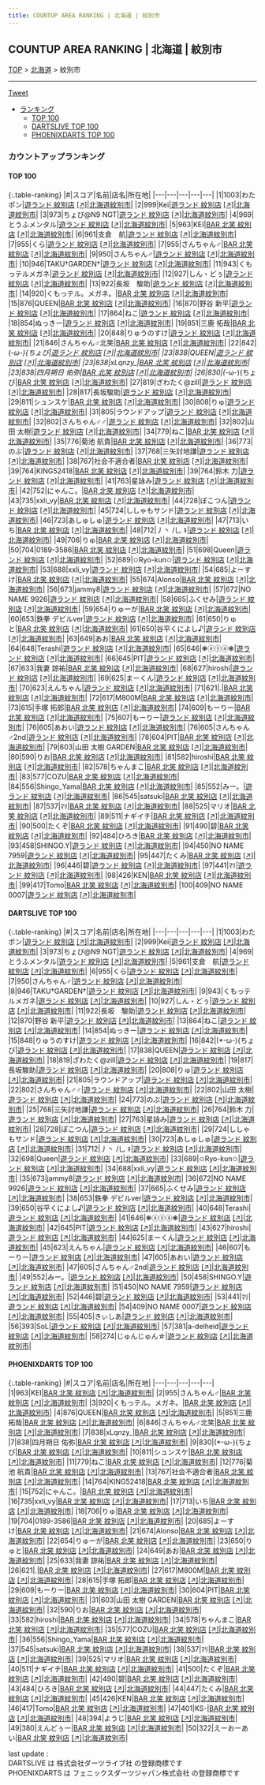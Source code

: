 ```yaml
---
title: COUNTUP AREA RANKING | 北海道 | 紋別市
---
```

## COUNTUP AREA RANKING | 北海道 | 紋別市

[TOP](/darts/rank/) > [北海道](/darts/rank/北海道/) > 紋別市

___

<a href="https://twitter.com/share?ref_src=twsrc%5Etfw" data-text="COUNTUP AREA RANKING | 北海道紋別市" class="twitter-share-button" data-hashtags="DARTSLIVE,PHOENIXDARTS,darts,ダーツ" data-show-count="false">Tweet</a>

* [ランキング](#カウントアップランキング)
    * [TOP 100](#top-100)
    * [DARTSLIVE TOP 100](#dartslive-top-100)
    * [PHOENIXDARTS TOP 100](#phoenixdarts-top-100)

### カウントアップランキング

#### TOP 100



{:.table-ranking}
|#|スコア|名前|店名|所在地|
|---|---|---|---|---|
|1|1003|<span class="rank-name-dl">わたポン</span>|<a href="/darts/rank/shops/92d159ed4fcef01a0d9b047a20a7ba1e.html">遊ランド 紋別店</a> <a href="https://search.dartslive.com/jp/shop/92d159ed4fcef01a0d9b047a20a7ba1e">[↗]</a>|<a href="/darts/rank/北海道/紋別市">北海道紋別市</a>|
|2|999|<span class="rank-name-dl">Kei</span>|<a href="/darts/rank/shops/92d159ed4fcef01a0d9b047a20a7ba1e.html">遊ランド 紋別店</a> <a href="https://search.dartslive.com/jp/shop/92d159ed4fcef01a0d9b047a20a7ba1e">[↗]</a>|<a href="/darts/rank/北海道/紋別市">北海道紋別市</a>|
|3|973|<span class="rank-name-dl">ちょび@N9 NGT</span>|<a href="/darts/rank/shops/92d159ed4fcef01a0d9b047a20a7ba1e.html">遊ランド 紋別店</a> <a href="https://search.dartslive.com/jp/shop/92d159ed4fcef01a0d9b047a20a7ba1e">[↗]</a>|<a href="/darts/rank/北海道/紋別市">北海道紋別市</a>|
|4|969|<span class="rank-name-dl">とうふメンタル</span>|<a href="/darts/rank/shops/92d159ed4fcef01a0d9b047a20a7ba1e.html">遊ランド 紋別店</a> <a href="https://search.dartslive.com/jp/shop/92d159ed4fcef01a0d9b047a20a7ba1e">[↗]</a>|<a href="/darts/rank/北海道/紋別市">北海道紋別市</a>|
|5|963|<span class="rank-name-pd">KEI</span>|<a href="/darts/rank/shops/89933.html">BAR 北笑 紋別店</a> <a href="https://vs.phoenixdarts.com/jp/shop/shopDetailInfo/s_89933?s_seq=89933">[↗]</a>|<a href="/darts/rank/北海道/紋別市">北海道紋別市</a>|
|6|961|<span class="rank-name-dl">支倉　航</span>|<a href="/darts/rank/shops/92d159ed4fcef01a0d9b047a20a7ba1e.html">遊ランド 紋別店</a> <a href="https://search.dartslive.com/jp/shop/92d159ed4fcef01a0d9b047a20a7ba1e">[↗]</a>|<a href="/darts/rank/北海道/紋別市">北海道紋別市</a>|
|7|955|<span class="rank-name-dl">くら</span>|<a href="/darts/rank/shops/92d159ed4fcef01a0d9b047a20a7ba1e.html">遊ランド 紋別店</a> <a href="https://search.dartslive.com/jp/shop/92d159ed4fcef01a0d9b047a20a7ba1e">[↗]</a>|<a href="/darts/rank/北海道/紋別市">北海道紋別市</a>|
|7|955|<span class="rank-name-pd">さんちゃん♂</span>|<a href="/darts/rank/shops/89933.html">BAR 北笑 紋別店</a> <a href="https://vs.phoenixdarts.com/jp/shop/shopDetailInfo/s_89933?s_seq=89933">[↗]</a>|<a href="/darts/rank/北海道/紋別市">北海道紋別市</a>|
|9|950|<span class="rank-name-dl">さんちゃん♂</span>|<a href="/darts/rank/shops/92d159ed4fcef01a0d9b047a20a7ba1e.html">遊ランド 紋別店</a> <a href="https://search.dartslive.com/jp/shop/92d159ed4fcef01a0d9b047a20a7ba1e">[↗]</a>|<a href="/darts/rank/北海道/紋別市">北海道紋別市</a>|
|10|946|<span class="rank-name-dl">TAKU†GARDEN†</span>|<a href="/darts/rank/shops/92d159ed4fcef01a0d9b047a20a7ba1e.html">遊ランド 紋別店</a> <a href="https://search.dartslive.com/jp/shop/92d159ed4fcef01a0d9b047a20a7ba1e">[↗]</a>|<a href="/darts/rank/北海道/紋別市">北海道紋別市</a>|
|11|943|<span class="rank-name-dl">くもっテルメガネ</span>|<a href="/darts/rank/shops/92d159ed4fcef01a0d9b047a20a7ba1e.html">遊ランド 紋別店</a> <a href="https://search.dartslive.com/jp/shop/92d159ed4fcef01a0d9b047a20a7ba1e">[↗]</a>|<a href="/darts/rank/北海道/紋別市">北海道紋別市</a>|
|12|927|<span class="rank-name-dl">しん・どぅ</span>|<a href="/darts/rank/shops/92d159ed4fcef01a0d9b047a20a7ba1e.html">遊ランド 紋別店</a> <a href="https://search.dartslive.com/jp/shop/92d159ed4fcef01a0d9b047a20a7ba1e">[↗]</a>|<a href="/darts/rank/北海道/紋別市">北海道紋別市</a>|
|13|922|<span class="rank-name-dl">長坂　駿助</span>|<a href="/darts/rank/shops/92d159ed4fcef01a0d9b047a20a7ba1e.html">遊ランド 紋別店</a> <a href="https://search.dartslive.com/jp/shop/92d159ed4fcef01a0d9b047a20a7ba1e">[↗]</a>|<a href="/darts/rank/北海道/紋別市">北海道紋別市</a>|
|14|920|<span class="rank-name-pd">くもっテル。メガネ。</span>|<a href="/darts/rank/shops/89933.html">BAR 北笑 紋別店</a> <a href="https://vs.phoenixdarts.com/jp/shop/shopDetailInfo/s_89933?s_seq=89933">[↗]</a>|<a href="/darts/rank/北海道/紋別市">北海道紋別市</a>|
|15|876|<span class="rank-name-pd">QUEEN</span>|<a href="/darts/rank/shops/89933.html">BAR 北笑 紋別店</a> <a href="https://vs.phoenixdarts.com/jp/shop/shopDetailInfo/s_89933?s_seq=89933">[↗]</a>|<a href="/darts/rank/北海道/紋別市">北海道紋別市</a>|
|16|870|<span class="rank-name-dl">野谷 新平</span>|<a href="/darts/rank/shops/92d159ed4fcef01a0d9b047a20a7ba1e.html">遊ランド 紋別店</a> <a href="https://search.dartslive.com/jp/shop/92d159ed4fcef01a0d9b047a20a7ba1e">[↗]</a>|<a href="/darts/rank/北海道/紋別市">北海道紋別市</a>|
|17|864|<span class="rank-name-dl">ねこ</span>|<a href="/darts/rank/shops/92d159ed4fcef01a0d9b047a20a7ba1e.html">遊ランド 紋別店</a> <a href="https://search.dartslive.com/jp/shop/92d159ed4fcef01a0d9b047a20a7ba1e">[↗]</a>|<a href="/darts/rank/北海道/紋別市">北海道紋別市</a>|
|18|854|<span class="rank-name-dl">ぬっきー</span>|<a href="/darts/rank/shops/92d159ed4fcef01a0d9b047a20a7ba1e.html">遊ランド 紋別店</a> <a href="https://search.dartslive.com/jp/shop/92d159ed4fcef01a0d9b047a20a7ba1e">[↗]</a>|<a href="/darts/rank/北海道/紋別市">北海道紋別市</a>|
|19|851|<span class="rank-name-pd"><span class="pro-icon-pd"></span>三鹿 拓哉</span>|<a href="/darts/rank/shops/89933.html">BAR 北笑 紋別店</a> <a href="https://vs.phoenixdarts.com/jp/shop/shopDetailInfo/s_89933?s_seq=89933">[↗]</a>|<a href="/darts/rank/北海道/紋別市">北海道紋別市</a>|
|20|848|<span class="rank-name-dl">りゅうのすけ</span>|<a href="/darts/rank/shops/92d159ed4fcef01a0d9b047a20a7ba1e.html">遊ランド 紋別店</a> <a href="https://search.dartslive.com/jp/shop/92d159ed4fcef01a0d9b047a20a7ba1e">[↗]</a>|<a href="/darts/rank/北海道/紋別市">北海道紋別市</a>|
|21|846|<span class="rank-name-pd">さんちゃん♂北笑</span>|<a href="/darts/rank/shops/89933.html">BAR 北笑 紋別店</a> <a href="https://vs.phoenixdarts.com/jp/shop/shopDetailInfo/s_89933?s_seq=89933">[↗]</a>|<a href="/darts/rank/北海道/紋別市">北海道紋別市</a>|
|22|842|<span class="rank-name-dl">(*-ω-){ちょび</span>|<a href="/darts/rank/shops/92d159ed4fcef01a0d9b047a20a7ba1e.html">遊ランド 紋別店</a> <a href="https://search.dartslive.com/jp/shop/92d159ed4fcef01a0d9b047a20a7ba1e">[↗]</a>|<a href="/darts/rank/北海道/紋別市">北海道紋別市</a>|
|23|838|<span class="rank-name-dl">QUEEN</span>|<a href="/darts/rank/shops/92d159ed4fcef01a0d9b047a20a7ba1e.html">遊ランド 紋別店</a> <a href="https://search.dartslive.com/jp/shop/92d159ed4fcef01a0d9b047a20a7ba1e">[↗]</a>|<a href="/darts/rank/北海道/紋別市">北海道紋別市</a>|
|23|838|<span class="rank-name-pd">xLqnzy_</span>|<a href="/darts/rank/shops/89933.html">BAR 北笑 紋別店</a> <a href="https://vs.phoenixdarts.com/jp/shop/shopDetailInfo/s_89933?s_seq=89933">[↗]</a>|<a href="/darts/rank/北海道/紋別市">北海道紋別市</a>|
|23|838|<span class="rank-name-pd">四月朔日 佑弥</span>|<a href="/darts/rank/shops/89933.html">BAR 北笑 紋別店</a> <a href="https://vs.phoenixdarts.com/jp/shop/shopDetailInfo/s_89933?s_seq=89933">[↗]</a>|<a href="/darts/rank/北海道/紋別市">北海道紋別市</a>|
|26|830|<span class="rank-name-pd">(*-ω-){ちょび</span>|<a href="/darts/rank/shops/89933.html">BAR 北笑 紋別店</a> <a href="https://vs.phoenixdarts.com/jp/shop/shopDetailInfo/s_89933?s_seq=89933">[↗]</a>|<a href="/darts/rank/北海道/紋別市">北海道紋別市</a>|
|27|819|<span class="rank-name-dl">ざわたく@zill</span>|<a href="/darts/rank/shops/92d159ed4fcef01a0d9b047a20a7ba1e.html">遊ランド 紋別店</a> <a href="https://search.dartslive.com/jp/shop/92d159ed4fcef01a0d9b047a20a7ba1e">[↗]</a>|<a href="/darts/rank/北海道/紋別市">北海道紋別市</a>|
|28|817|<span class="rank-name-dl">長坂駿助</span>|<a href="/darts/rank/shops/92d159ed4fcef01a0d9b047a20a7ba1e.html">遊ランド 紋別店</a> <a href="https://search.dartslive.com/jp/shop/92d159ed4fcef01a0d9b047a20a7ba1e">[↗]</a>|<a href="/darts/rank/北海道/紋別市">北海道紋別市</a>|
|29|811|<span class="rank-name-pd">シュンスケ</span>|<a href="/darts/rank/shops/89933.html">BAR 北笑 紋別店</a> <a href="https://vs.phoenixdarts.com/jp/shop/shopDetailInfo/s_89933?s_seq=89933">[↗]</a>|<a href="/darts/rank/北海道/紋別市">北海道紋別市</a>|
|30|808|<span class="rank-name-dl">りゅ</span>|<a href="/darts/rank/shops/92d159ed4fcef01a0d9b047a20a7ba1e.html">遊ランド 紋別店</a> <a href="https://search.dartslive.com/jp/shop/92d159ed4fcef01a0d9b047a20a7ba1e">[↗]</a>|<a href="/darts/rank/北海道/紋別市">北海道紋別市</a>|
|31|805|<span class="rank-name-dl">ラウンドアップ</span>|<a href="/darts/rank/shops/92d159ed4fcef01a0d9b047a20a7ba1e.html">遊ランド 紋別店</a> <a href="https://search.dartslive.com/jp/shop/92d159ed4fcef01a0d9b047a20a7ba1e">[↗]</a>|<a href="/darts/rank/北海道/紋別市">北海道紋別市</a>|
|32|802|<span class="rank-name-dl">さんちゃん♂♂</span>|<a href="/darts/rank/shops/92d159ed4fcef01a0d9b047a20a7ba1e.html">遊ランド 紋別店</a> <a href="https://search.dartslive.com/jp/shop/92d159ed4fcef01a0d9b047a20a7ba1e">[↗]</a>|<a href="/darts/rank/北海道/紋別市">北海道紋別市</a>|
|32|802|<span class="rank-name-dl">山田 太樹</span>|<a href="/darts/rank/shops/92d159ed4fcef01a0d9b047a20a7ba1e.html">遊ランド 紋別店</a> <a href="https://search.dartslive.com/jp/shop/92d159ed4fcef01a0d9b047a20a7ba1e">[↗]</a>|<a href="/darts/rank/北海道/紋別市">北海道紋別市</a>|
|34|779|<span class="rank-name-pd">ねこ</span>|<a href="/darts/rank/shops/89933.html">BAR 北笑 紋別店</a> <a href="https://vs.phoenixdarts.com/jp/shop/shopDetailInfo/s_89933?s_seq=89933">[↗]</a>|<a href="/darts/rank/北海道/紋別市">北海道紋別市</a>|
|35|776|<span class="rank-name-pd">菊池 航貴</span>|<a href="/darts/rank/shops/89933.html">BAR 北笑 紋別店</a> <a href="https://vs.phoenixdarts.com/jp/shop/shopDetailInfo/s_89933?s_seq=89933">[↗]</a>|<a href="/darts/rank/北海道/紋別市">北海道紋別市</a>|
|36|773|<span class="rank-name-dl">のぶ</span>|<a href="/darts/rank/shops/92d159ed4fcef01a0d9b047a20a7ba1e.html">遊ランド 紋別店</a> <a href="https://search.dartslive.com/jp/shop/92d159ed4fcef01a0d9b047a20a7ba1e">[↗]</a>|<a href="/darts/rank/北海道/紋別市">北海道紋別市</a>|
|37|768|<span class="rank-name-dl">三矢討地謙</span>|<a href="/darts/rank/shops/92d159ed4fcef01a0d9b047a20a7ba1e.html">遊ランド 紋別店</a> <a href="https://search.dartslive.com/jp/shop/92d159ed4fcef01a0d9b047a20a7ba1e">[↗]</a>|<a href="/darts/rank/北海道/紋別市">北海道紋別市</a>|
|38|767|<span class="rank-name-pd">社会不適合者</span>|<a href="/darts/rank/shops/89933.html">BAR 北笑 紋別店</a> <a href="https://vs.phoenixdarts.com/jp/shop/shopDetailInfo/s_89933?s_seq=89933">[↗]</a>|<a href="/darts/rank/北海道/紋別市">北海道紋別市</a>|
|39|764|<span class="rank-name-pd">KING52418</span>|<a href="/darts/rank/shops/89933.html">BAR 北笑 紋別店</a> <a href="https://vs.phoenixdarts.com/jp/shop/shopDetailInfo/s_89933?s_seq=89933">[↗]</a>|<a href="/darts/rank/北海道/紋別市">北海道紋別市</a>|
|39|764|<span class="rank-name-dl">鈴木 力</span>|<a href="/darts/rank/shops/92d159ed4fcef01a0d9b047a20a7ba1e.html">遊ランド 紋別店</a> <a href="https://search.dartslive.com/jp/shop/92d159ed4fcef01a0d9b047a20a7ba1e">[↗]</a>|<a href="/darts/rank/北海道/紋別市">北海道紋別市</a>|
|41|763|<span class="rank-name-dl">星詠み</span>|<a href="/darts/rank/shops/92d159ed4fcef01a0d9b047a20a7ba1e.html">遊ランド 紋別店</a> <a href="https://search.dartslive.com/jp/shop/92d159ed4fcef01a0d9b047a20a7ba1e">[↗]</a>|<a href="/darts/rank/北海道/紋別市">北海道紋別市</a>|
|42|752|<span class="rank-name-pd">にゃんこ。</span>|<a href="/darts/rank/shops/89933.html">BAR 北笑 紋別店</a> <a href="https://vs.phoenixdarts.com/jp/shop/shopDetailInfo/s_89933?s_seq=89933">[↗]</a>|<a href="/darts/rank/北海道/紋別市">北海道紋別市</a>|
|43|735|<span class="rank-name-pd">xxli_vy</span>|<a href="/darts/rank/shops/89933.html">BAR 北笑 紋別店</a> <a href="https://vs.phoenixdarts.com/jp/shop/shopDetailInfo/s_89933?s_seq=89933">[↗]</a>|<a href="/darts/rank/北海道/紋別市">北海道紋別市</a>|
|44|728|<span class="rank-name-dl">ぽこつん</span>|<a href="/darts/rank/shops/92d159ed4fcef01a0d9b047a20a7ba1e.html">遊ランド 紋別店</a> <a href="https://search.dartslive.com/jp/shop/92d159ed4fcef01a0d9b047a20a7ba1e">[↗]</a>|<a href="/darts/rank/北海道/紋別市">北海道紋別市</a>|
|45|724|<span class="rank-name-dl">ししゃもサンド</span>|<a href="/darts/rank/shops/92d159ed4fcef01a0d9b047a20a7ba1e.html">遊ランド 紋別店</a> <a href="https://search.dartslive.com/jp/shop/92d159ed4fcef01a0d9b047a20a7ba1e">[↗]</a>|<a href="/darts/rank/北海道/紋別市">北海道紋別市</a>|
|46|723|<span class="rank-name-dl">あしゅしゅ</span>|<a href="/darts/rank/shops/92d159ed4fcef01a0d9b047a20a7ba1e.html">遊ランド 紋別店</a> <a href="https://search.dartslive.com/jp/shop/92d159ed4fcef01a0d9b047a20a7ba1e">[↗]</a>|<a href="/darts/rank/北海道/紋別市">北海道紋別市</a>|
|47|713|<span class="rank-name-pd">いち</span>|<a href="/darts/rank/shops/89933.html">BAR 北笑 紋別店</a> <a href="https://vs.phoenixdarts.com/jp/shop/shopDetailInfo/s_89933?s_seq=89933">[↗]</a>|<a href="/darts/rank/北海道/紋別市">北海道紋別市</a>|
|48|712|<span class="rank-name-dl">丿丶 /乚 ｷ</span>|<a href="/darts/rank/shops/92d159ed4fcef01a0d9b047a20a7ba1e.html">遊ランド 紋別店</a> <a href="https://search.dartslive.com/jp/shop/92d159ed4fcef01a0d9b047a20a7ba1e">[↗]</a>|<a href="/darts/rank/北海道/紋別市">北海道紋別市</a>|
|49|706|<span class="rank-name-pd">りゅ</span>|<a href="/darts/rank/shops/89933.html">BAR 北笑 紋別店</a> <a href="https://vs.phoenixdarts.com/jp/shop/shopDetailInfo/s_89933?s_seq=89933">[↗]</a>|<a href="/darts/rank/北海道/紋別市">北海道紋別市</a>|
|50|704|<span class="rank-name-pd">0189-3586</span>|<a href="/darts/rank/shops/89933.html">BAR 北笑 紋別店</a> <a href="https://vs.phoenixdarts.com/jp/shop/shopDetailInfo/s_89933?s_seq=89933">[↗]</a>|<a href="/darts/rank/北海道/紋別市">北海道紋別市</a>|
|51|698|<span class="rank-name-dl">Queen</span>|<a href="/darts/rank/shops/92d159ed4fcef01a0d9b047a20a7ba1e.html">遊ランド 紋別店</a> <a href="https://search.dartslive.com/jp/shop/92d159ed4fcef01a0d9b047a20a7ba1e">[↗]</a>|<a href="/darts/rank/北海道/紋別市">北海道紋別市</a>|
|52|689|<span class="rank-name-dl">✩Ryo-kun✩</span>|<a href="/darts/rank/shops/92d159ed4fcef01a0d9b047a20a7ba1e.html">遊ランド 紋別店</a> <a href="https://search.dartslive.com/jp/shop/92d159ed4fcef01a0d9b047a20a7ba1e">[↗]</a>|<a href="/darts/rank/北海道/紋別市">北海道紋別市</a>|
|53|688|<span class="rank-name-dl">xxli_vy</span>|<a href="/darts/rank/shops/92d159ed4fcef01a0d9b047a20a7ba1e.html">遊ランド 紋別店</a> <a href="https://search.dartslive.com/jp/shop/92d159ed4fcef01a0d9b047a20a7ba1e">[↗]</a>|<a href="/darts/rank/北海道/紋別市">北海道紋別市</a>|
|54|685|<span class="rank-name-pd">よーすけ</span>|<a href="/darts/rank/shops/89933.html">BAR 北笑 紋別店</a> <a href="https://vs.phoenixdarts.com/jp/shop/shopDetailInfo/s_89933?s_seq=89933">[↗]</a>|<a href="/darts/rank/北海道/紋別市">北海道紋別市</a>|
|55|674|<span class="rank-name-pd">Alonso</span>|<a href="/darts/rank/shops/89933.html">BAR 北笑 紋別店</a> <a href="https://vs.phoenixdarts.com/jp/shop/shopDetailInfo/s_89933?s_seq=89933">[↗]</a>|<a href="/darts/rank/北海道/紋別市">北海道紋別市</a>|
|56|673|<span class="rank-name-dl">jammy8</span>|<a href="/darts/rank/shops/92d159ed4fcef01a0d9b047a20a7ba1e.html">遊ランド 紋別店</a> <a href="https://search.dartslive.com/jp/shop/92d159ed4fcef01a0d9b047a20a7ba1e">[↗]</a>|<a href="/darts/rank/北海道/紋別市">北海道紋別市</a>|
|57|672|<span class="rank-name-dl">NO NAME 9926</span>|<a href="/darts/rank/shops/92d159ed4fcef01a0d9b047a20a7ba1e.html">遊ランド 紋別店</a> <a href="https://search.dartslive.com/jp/shop/92d159ed4fcef01a0d9b047a20a7ba1e">[↗]</a>|<a href="/darts/rank/北海道/紋別市">北海道紋別市</a>|
|58|665|<span class="rank-name-dl">ふくせみ</span>|<a href="/darts/rank/shops/92d159ed4fcef01a0d9b047a20a7ba1e.html">遊ランド 紋別店</a> <a href="https://search.dartslive.com/jp/shop/92d159ed4fcef01a0d9b047a20a7ba1e">[↗]</a>|<a href="/darts/rank/北海道/紋別市">北海道紋別市</a>|
|59|654|<span class="rank-name-pd">りゅーが</span>|<a href="/darts/rank/shops/89933.html">BAR 北笑 紋別店</a> <a href="https://vs.phoenixdarts.com/jp/shop/shopDetailInfo/s_89933?s_seq=89933">[↗]</a>|<a href="/darts/rank/北海道/紋別市">北海道紋別市</a>|
|60|653|<span class="rank-name-dl">鉄拳 デビルver</span>|<a href="/darts/rank/shops/92d159ed4fcef01a0d9b047a20a7ba1e.html">遊ランド 紋別店</a> <a href="https://search.dartslive.com/jp/shop/92d159ed4fcef01a0d9b047a20a7ba1e">[↗]</a>|<a href="/darts/rank/北海道/紋別市">北海道紋別市</a>|
|61|650|<span class="rank-name-pd">りゅと</span>|<a href="/darts/rank/shops/89933.html">BAR 北笑 紋別店</a> <a href="https://vs.phoenixdarts.com/jp/shop/shopDetailInfo/s_89933?s_seq=89933">[↗]</a>|<a href="/darts/rank/北海道/紋別市">北海道紋別市</a>|
|61|650|<span class="rank-name-dl">谷平くによし♪</span>|<a href="/darts/rank/shops/92d159ed4fcef01a0d9b047a20a7ba1e.html">遊ランド 紋別店</a> <a href="https://search.dartslive.com/jp/shop/92d159ed4fcef01a0d9b047a20a7ba1e">[↗]</a>|<a href="/darts/rank/北海道/紋別市">北海道紋別市</a>|
|63|649|<span class="rank-name-pd">あお</span>|<a href="/darts/rank/shops/89933.html">BAR 北笑 紋別店</a> <a href="https://vs.phoenixdarts.com/jp/shop/shopDetailInfo/s_89933?s_seq=89933">[↗]</a>|<a href="/darts/rank/北海道/紋別市">北海道紋別市</a>|
|64|648|<span class="rank-name-dl">Terashi</span>|<a href="/darts/rank/shops/92d159ed4fcef01a0d9b047a20a7ba1e.html">遊ランド 紋別店</a> <a href="https://search.dartslive.com/jp/shop/92d159ed4fcef01a0d9b047a20a7ba1e">[↗]</a>|<a href="/darts/rank/北海道/紋別市">北海道紋別市</a>|
|65|646|<span class="rank-name-dl">❋ⓐⓨⓐ❋</span>|<a href="/darts/rank/shops/92d159ed4fcef01a0d9b047a20a7ba1e.html">遊ランド 紋別店</a> <a href="https://search.dartslive.com/jp/shop/92d159ed4fcef01a0d9b047a20a7ba1e">[↗]</a>|<a href="/darts/rank/北海道/紋別市">北海道紋別市</a>|
|66|645|<span class="rank-name-dl">PIT</span>|<a href="/darts/rank/shops/92d159ed4fcef01a0d9b047a20a7ba1e.html">遊ランド 紋別店</a> <a href="https://search.dartslive.com/jp/shop/92d159ed4fcef01a0d9b047a20a7ba1e">[↗]</a>|<a href="/darts/rank/北海道/紋別市">北海道紋別市</a>|
|67|633|<span class="rank-name-pd">我妻 諒祐</span>|<a href="/darts/rank/shops/89933.html">BAR 北笑 紋別店</a> <a href="https://vs.phoenixdarts.com/jp/shop/shopDetailInfo/s_89933?s_seq=89933">[↗]</a>|<a href="/darts/rank/北海道/紋別市">北海道紋別市</a>|
|68|627|<span class="rank-name-dl">hiroshi</span>|<a href="/darts/rank/shops/92d159ed4fcef01a0d9b047a20a7ba1e.html">遊ランド 紋別店</a> <a href="https://search.dartslive.com/jp/shop/92d159ed4fcef01a0d9b047a20a7ba1e">[↗]</a>|<a href="/darts/rank/北海道/紋別市">北海道紋別市</a>|
|69|625|<span class="rank-name-dl">まーくん</span>|<a href="/darts/rank/shops/92d159ed4fcef01a0d9b047a20a7ba1e.html">遊ランド 紋別店</a> <a href="https://search.dartslive.com/jp/shop/92d159ed4fcef01a0d9b047a20a7ba1e">[↗]</a>|<a href="/darts/rank/北海道/紋別市">北海道紋別市</a>|
|70|623|<span class="rank-name-dl">えんちゃん</span>|<a href="/darts/rank/shops/92d159ed4fcef01a0d9b047a20a7ba1e.html">遊ランド 紋別店</a> <a href="https://search.dartslive.com/jp/shop/92d159ed4fcef01a0d9b047a20a7ba1e">[↗]</a>|<a href="/darts/rank/北海道/紋別市">北海道紋別市</a>|
|71|621|<span class="rank-name-pd">.</span>|<a href="/darts/rank/shops/89933.html">BAR 北笑 紋別店</a> <a href="https://vs.phoenixdarts.com/jp/shop/shopDetailInfo/s_89933?s_seq=89933">[↗]</a>|<a href="/darts/rank/北海道/紋別市">北海道紋別市</a>|
|72|617|<span class="rank-name-pd">M800M</span>|<a href="/darts/rank/shops/89933.html">BAR 北笑 紋別店</a> <a href="https://vs.phoenixdarts.com/jp/shop/shopDetailInfo/s_89933?s_seq=89933">[↗]</a>|<a href="/darts/rank/北海道/紋別市">北海道紋別市</a>|
|73|615|<span class="rank-name-pd">手塚 拓郎</span>|<a href="/darts/rank/shops/89933.html">BAR 北笑 紋別店</a> <a href="https://vs.phoenixdarts.com/jp/shop/shopDetailInfo/s_89933?s_seq=89933">[↗]</a>|<a href="/darts/rank/北海道/紋別市">北海道紋別市</a>|
|74|609|<span class="rank-name-pd">もーりー</span>|<a href="/darts/rank/shops/89933.html">BAR 北笑 紋別店</a> <a href="https://vs.phoenixdarts.com/jp/shop/shopDetailInfo/s_89933?s_seq=89933">[↗]</a>|<a href="/darts/rank/北海道/紋別市">北海道紋別市</a>|
|75|607|<span class="rank-name-dl">もーりー</span>|<a href="/darts/rank/shops/92d159ed4fcef01a0d9b047a20a7ba1e.html">遊ランド 紋別店</a> <a href="https://search.dartslive.com/jp/shop/92d159ed4fcef01a0d9b047a20a7ba1e">[↗]</a>|<a href="/darts/rank/北海道/紋別市">北海道紋別市</a>|
|76|605|<span class="rank-name-dl">あおい</span>|<a href="/darts/rank/shops/92d159ed4fcef01a0d9b047a20a7ba1e.html">遊ランド 紋別店</a> <a href="https://search.dartslive.com/jp/shop/92d159ed4fcef01a0d9b047a20a7ba1e">[↗]</a>|<a href="/darts/rank/北海道/紋別市">北海道紋別市</a>|
|76|605|<span class="rank-name-dl">さんちゃん♂2nd</span>|<a href="/darts/rank/shops/92d159ed4fcef01a0d9b047a20a7ba1e.html">遊ランド 紋別店</a> <a href="https://search.dartslive.com/jp/shop/92d159ed4fcef01a0d9b047a20a7ba1e">[↗]</a>|<a href="/darts/rank/北海道/紋別市">北海道紋別市</a>|
|78|604|<span class="rank-name-pd">PIT</span>|<a href="/darts/rank/shops/89933.html">BAR 北笑 紋別店</a> <a href="https://vs.phoenixdarts.com/jp/shop/shopDetailInfo/s_89933?s_seq=89933">[↗]</a>|<a href="/darts/rank/北海道/紋別市">北海道紋別市</a>|
|79|603|<span class="rank-name-pd">山田 太樹 GARDEN</span>|<a href="/darts/rank/shops/89933.html">BAR 北笑 紋別店</a> <a href="https://vs.phoenixdarts.com/jp/shop/shopDetailInfo/s_89933?s_seq=89933">[↗]</a>|<a href="/darts/rank/北海道/紋別市">北海道紋別市</a>|
|80|590|<span class="rank-name-pd">りお</span>|<a href="/darts/rank/shops/89933.html">BAR 北笑 紋別店</a> <a href="https://vs.phoenixdarts.com/jp/shop/shopDetailInfo/s_89933?s_seq=89933">[↗]</a>|<a href="/darts/rank/北海道/紋別市">北海道紋別市</a>|
|81|582|<span class="rank-name-pd">hiroshi</span>|<a href="/darts/rank/shops/89933.html">BAR 北笑 紋別店</a> <a href="https://vs.phoenixdarts.com/jp/shop/shopDetailInfo/s_89933?s_seq=89933">[↗]</a>|<a href="/darts/rank/北海道/紋別市">北海道紋別市</a>|
|82|578|<span class="rank-name-pd">ちゃんまこ</span>|<a href="/darts/rank/shops/89933.html">BAR 北笑 紋別店</a> <a href="https://vs.phoenixdarts.com/jp/shop/shopDetailInfo/s_89933?s_seq=89933">[↗]</a>|<a href="/darts/rank/北海道/紋別市">北海道紋別市</a>|
|83|577|<span class="rank-name-pd">COZU</span>|<a href="/darts/rank/shops/89933.html">BAR 北笑 紋別店</a> <a href="https://vs.phoenixdarts.com/jp/shop/shopDetailInfo/s_89933?s_seq=89933">[↗]</a>|<a href="/darts/rank/北海道/紋別市">北海道紋別市</a>|
|84|556|<span class="rank-name-pd">Shingo_Yama</span>|<a href="/darts/rank/shops/89933.html">BAR 北笑 紋別店</a> <a href="https://vs.phoenixdarts.com/jp/shop/shopDetailInfo/s_89933?s_seq=89933">[↗]</a>|<a href="/darts/rank/北海道/紋別市">北海道紋別市</a>|
|85|552|<span class="rank-name-dl">みー。</span>|<a href="/darts/rank/shops/92d159ed4fcef01a0d9b047a20a7ba1e.html">遊ランド 紋別店</a> <a href="https://search.dartslive.com/jp/shop/92d159ed4fcef01a0d9b047a20a7ba1e">[↗]</a>|<a href="/darts/rank/北海道/紋別市">北海道紋別市</a>|
|86|545|<span class="rank-name-pd">satsuki</span>|<a href="/darts/rank/shops/89933.html">BAR 北笑 紋別店</a> <a href="https://vs.phoenixdarts.com/jp/shop/shopDetailInfo/s_89933?s_seq=89933">[↗]</a>|<a href="/darts/rank/北海道/紋別市">北海道紋別市</a>|
|87|537|<span class="rank-name-pd">ﾏﾘ</span>|<a href="/darts/rank/shops/89933.html">BAR 北笑 紋別店</a> <a href="https://vs.phoenixdarts.com/jp/shop/shopDetailInfo/s_89933?s_seq=89933">[↗]</a>|<a href="/darts/rank/北海道/紋別市">北海道紋別市</a>|
|88|525|<span class="rank-name-pd">マリオ</span>|<a href="/darts/rank/shops/89933.html">BAR 北笑 紋別店</a> <a href="https://vs.phoenixdarts.com/jp/shop/shopDetailInfo/s_89933?s_seq=89933">[↗]</a>|<a href="/darts/rank/北海道/紋別市">北海道紋別市</a>|
|89|511|<span class="rank-name-pd">ナギイチ</span>|<a href="/darts/rank/shops/89933.html">BAR 北笑 紋別店</a> <a href="https://vs.phoenixdarts.com/jp/shop/shopDetailInfo/s_89933?s_seq=89933">[↗]</a>|<a href="/darts/rank/北海道/紋別市">北海道紋別市</a>|
|90|500|<span class="rank-name-pd">たくぞ</span>|<a href="/darts/rank/shops/89933.html">BAR 北笑 紋別店</a> <a href="https://vs.phoenixdarts.com/jp/shop/shopDetailInfo/s_89933?s_seq=89933">[↗]</a>|<a href="/darts/rank/北海道/紋別市">北海道紋別市</a>|
|91|490|<span class="rank-name-pd">碧</span>|<a href="/darts/rank/shops/89933.html">BAR 北笑 紋別店</a> <a href="https://vs.phoenixdarts.com/jp/shop/shopDetailInfo/s_89933?s_seq=89933">[↗]</a>|<a href="/darts/rank/北海道/紋別市">北海道紋別市</a>|
|92|484|<span class="rank-name-pd">ひろき</span>|<a href="/darts/rank/shops/89933.html">BAR 北笑 紋別店</a> <a href="https://vs.phoenixdarts.com/jp/shop/shopDetailInfo/s_89933?s_seq=89933">[↗]</a>|<a href="/darts/rank/北海道/紋別市">北海道紋別市</a>|
|93|458|<span class="rank-name-dl">SHINGO.Y</span>|<a href="/darts/rank/shops/92d159ed4fcef01a0d9b047a20a7ba1e.html">遊ランド 紋別店</a> <a href="https://search.dartslive.com/jp/shop/92d159ed4fcef01a0d9b047a20a7ba1e">[↗]</a>|<a href="/darts/rank/北海道/紋別市">北海道紋別市</a>|
|94|450|<span class="rank-name-dl">NO NAME 7959</span>|<a href="/darts/rank/shops/92d159ed4fcef01a0d9b047a20a7ba1e.html">遊ランド 紋別店</a> <a href="https://search.dartslive.com/jp/shop/92d159ed4fcef01a0d9b047a20a7ba1e">[↗]</a>|<a href="/darts/rank/北海道/紋別市">北海道紋別市</a>|
|95|447|<span class="rank-name-pd">たくみ</span>|<a href="/darts/rank/shops/89933.html">BAR 北笑 紋別店</a> <a href="https://vs.phoenixdarts.com/jp/shop/shopDetailInfo/s_89933?s_seq=89933">[↗]</a>|<a href="/darts/rank/北海道/紋別市">北海道紋別市</a>|
|96|446|<span class="rank-name-dl">碧</span>|<a href="/darts/rank/shops/92d159ed4fcef01a0d9b047a20a7ba1e.html">遊ランド 紋別店</a> <a href="https://search.dartslive.com/jp/shop/92d159ed4fcef01a0d9b047a20a7ba1e">[↗]</a>|<a href="/darts/rank/北海道/紋別市">北海道紋別市</a>|
|97|441|<span class="rank-name-dl">ﾏﾘ</span>|<a href="/darts/rank/shops/92d159ed4fcef01a0d9b047a20a7ba1e.html">遊ランド 紋別店</a> <a href="https://search.dartslive.com/jp/shop/92d159ed4fcef01a0d9b047a20a7ba1e">[↗]</a>|<a href="/darts/rank/北海道/紋別市">北海道紋別市</a>|
|98|426|<span class="rank-name-pd">KEN</span>|<a href="/darts/rank/shops/89933.html">BAR 北笑 紋別店</a> <a href="https://vs.phoenixdarts.com/jp/shop/shopDetailInfo/s_89933?s_seq=89933">[↗]</a>|<a href="/darts/rank/北海道/紋別市">北海道紋別市</a>|
|99|417|<span class="rank-name-pd">Tomo</span>|<a href="/darts/rank/shops/89933.html">BAR 北笑 紋別店</a> <a href="https://vs.phoenixdarts.com/jp/shop/shopDetailInfo/s_89933?s_seq=89933">[↗]</a>|<a href="/darts/rank/北海道/紋別市">北海道紋別市</a>|
|100|409|<span class="rank-name-dl">NO NAME 0007</span>|<a href="/darts/rank/shops/92d159ed4fcef01a0d9b047a20a7ba1e.html">遊ランド 紋別店</a> <a href="https://search.dartslive.com/jp/shop/92d159ed4fcef01a0d9b047a20a7ba1e">[↗]</a>|<a href="/darts/rank/北海道/紋別市">北海道紋別市</a>|


#### DARTSLIVE TOP 100



{:.table-ranking}
|#|スコア|名前|店名|所在地|
|---|---|---|---|---|
|1|1003|<span class="rank-name-dl">わたポン</span>|<a href="/darts/rank/shops/92d159ed4fcef01a0d9b047a20a7ba1e.html">遊ランド 紋別店</a> <a href="https://search.dartslive.com/jp/shop/92d159ed4fcef01a0d9b047a20a7ba1e">[↗]</a>|<a href="/darts/rank/北海道/紋別市">北海道紋別市</a>|
|2|999|<span class="rank-name-dl">Kei</span>|<a href="/darts/rank/shops/92d159ed4fcef01a0d9b047a20a7ba1e.html">遊ランド 紋別店</a> <a href="https://search.dartslive.com/jp/shop/92d159ed4fcef01a0d9b047a20a7ba1e">[↗]</a>|<a href="/darts/rank/北海道/紋別市">北海道紋別市</a>|
|3|973|<span class="rank-name-dl">ちょび@N9 NGT</span>|<a href="/darts/rank/shops/92d159ed4fcef01a0d9b047a20a7ba1e.html">遊ランド 紋別店</a> <a href="https://search.dartslive.com/jp/shop/92d159ed4fcef01a0d9b047a20a7ba1e">[↗]</a>|<a href="/darts/rank/北海道/紋別市">北海道紋別市</a>|
|4|969|<span class="rank-name-dl">とうふメンタル</span>|<a href="/darts/rank/shops/92d159ed4fcef01a0d9b047a20a7ba1e.html">遊ランド 紋別店</a> <a href="https://search.dartslive.com/jp/shop/92d159ed4fcef01a0d9b047a20a7ba1e">[↗]</a>|<a href="/darts/rank/北海道/紋別市">北海道紋別市</a>|
|5|961|<span class="rank-name-dl">支倉　航</span>|<a href="/darts/rank/shops/92d159ed4fcef01a0d9b047a20a7ba1e.html">遊ランド 紋別店</a> <a href="https://search.dartslive.com/jp/shop/92d159ed4fcef01a0d9b047a20a7ba1e">[↗]</a>|<a href="/darts/rank/北海道/紋別市">北海道紋別市</a>|
|6|955|<span class="rank-name-dl">くら</span>|<a href="/darts/rank/shops/92d159ed4fcef01a0d9b047a20a7ba1e.html">遊ランド 紋別店</a> <a href="https://search.dartslive.com/jp/shop/92d159ed4fcef01a0d9b047a20a7ba1e">[↗]</a>|<a href="/darts/rank/北海道/紋別市">北海道紋別市</a>|
|7|950|<span class="rank-name-dl">さんちゃん♂</span>|<a href="/darts/rank/shops/92d159ed4fcef01a0d9b047a20a7ba1e.html">遊ランド 紋別店</a> <a href="https://search.dartslive.com/jp/shop/92d159ed4fcef01a0d9b047a20a7ba1e">[↗]</a>|<a href="/darts/rank/北海道/紋別市">北海道紋別市</a>|
|8|946|<span class="rank-name-dl">TAKU†GARDEN†</span>|<a href="/darts/rank/shops/92d159ed4fcef01a0d9b047a20a7ba1e.html">遊ランド 紋別店</a> <a href="https://search.dartslive.com/jp/shop/92d159ed4fcef01a0d9b047a20a7ba1e">[↗]</a>|<a href="/darts/rank/北海道/紋別市">北海道紋別市</a>|
|9|943|<span class="rank-name-dl">くもっテルメガネ</span>|<a href="/darts/rank/shops/92d159ed4fcef01a0d9b047a20a7ba1e.html">遊ランド 紋別店</a> <a href="https://search.dartslive.com/jp/shop/92d159ed4fcef01a0d9b047a20a7ba1e">[↗]</a>|<a href="/darts/rank/北海道/紋別市">北海道紋別市</a>|
|10|927|<span class="rank-name-dl">しん・どぅ</span>|<a href="/darts/rank/shops/92d159ed4fcef01a0d9b047a20a7ba1e.html">遊ランド 紋別店</a> <a href="https://search.dartslive.com/jp/shop/92d159ed4fcef01a0d9b047a20a7ba1e">[↗]</a>|<a href="/darts/rank/北海道/紋別市">北海道紋別市</a>|
|11|922|<span class="rank-name-dl">長坂　駿助</span>|<a href="/darts/rank/shops/92d159ed4fcef01a0d9b047a20a7ba1e.html">遊ランド 紋別店</a> <a href="https://search.dartslive.com/jp/shop/92d159ed4fcef01a0d9b047a20a7ba1e">[↗]</a>|<a href="/darts/rank/北海道/紋別市">北海道紋別市</a>|
|12|870|<span class="rank-name-dl">野谷 新平</span>|<a href="/darts/rank/shops/92d159ed4fcef01a0d9b047a20a7ba1e.html">遊ランド 紋別店</a> <a href="https://search.dartslive.com/jp/shop/92d159ed4fcef01a0d9b047a20a7ba1e">[↗]</a>|<a href="/darts/rank/北海道/紋別市">北海道紋別市</a>|
|13|864|<span class="rank-name-dl">ねこ</span>|<a href="/darts/rank/shops/92d159ed4fcef01a0d9b047a20a7ba1e.html">遊ランド 紋別店</a> <a href="https://search.dartslive.com/jp/shop/92d159ed4fcef01a0d9b047a20a7ba1e">[↗]</a>|<a href="/darts/rank/北海道/紋別市">北海道紋別市</a>|
|14|854|<span class="rank-name-dl">ぬっきー</span>|<a href="/darts/rank/shops/92d159ed4fcef01a0d9b047a20a7ba1e.html">遊ランド 紋別店</a> <a href="https://search.dartslive.com/jp/shop/92d159ed4fcef01a0d9b047a20a7ba1e">[↗]</a>|<a href="/darts/rank/北海道/紋別市">北海道紋別市</a>|
|15|848|<span class="rank-name-dl">りゅうのすけ</span>|<a href="/darts/rank/shops/92d159ed4fcef01a0d9b047a20a7ba1e.html">遊ランド 紋別店</a> <a href="https://search.dartslive.com/jp/shop/92d159ed4fcef01a0d9b047a20a7ba1e">[↗]</a>|<a href="/darts/rank/北海道/紋別市">北海道紋別市</a>|
|16|842|<span class="rank-name-dl">(*-ω-){ちょび</span>|<a href="/darts/rank/shops/92d159ed4fcef01a0d9b047a20a7ba1e.html">遊ランド 紋別店</a> <a href="https://search.dartslive.com/jp/shop/92d159ed4fcef01a0d9b047a20a7ba1e">[↗]</a>|<a href="/darts/rank/北海道/紋別市">北海道紋別市</a>|
|17|838|<span class="rank-name-dl">QUEEN</span>|<a href="/darts/rank/shops/92d159ed4fcef01a0d9b047a20a7ba1e.html">遊ランド 紋別店</a> <a href="https://search.dartslive.com/jp/shop/92d159ed4fcef01a0d9b047a20a7ba1e">[↗]</a>|<a href="/darts/rank/北海道/紋別市">北海道紋別市</a>|
|18|819|<span class="rank-name-dl">ざわたく@zill</span>|<a href="/darts/rank/shops/92d159ed4fcef01a0d9b047a20a7ba1e.html">遊ランド 紋別店</a> <a href="https://search.dartslive.com/jp/shop/92d159ed4fcef01a0d9b047a20a7ba1e">[↗]</a>|<a href="/darts/rank/北海道/紋別市">北海道紋別市</a>|
|19|817|<span class="rank-name-dl">長坂駿助</span>|<a href="/darts/rank/shops/92d159ed4fcef01a0d9b047a20a7ba1e.html">遊ランド 紋別店</a> <a href="https://search.dartslive.com/jp/shop/92d159ed4fcef01a0d9b047a20a7ba1e">[↗]</a>|<a href="/darts/rank/北海道/紋別市">北海道紋別市</a>|
|20|808|<span class="rank-name-dl">りゅ</span>|<a href="/darts/rank/shops/92d159ed4fcef01a0d9b047a20a7ba1e.html">遊ランド 紋別店</a> <a href="https://search.dartslive.com/jp/shop/92d159ed4fcef01a0d9b047a20a7ba1e">[↗]</a>|<a href="/darts/rank/北海道/紋別市">北海道紋別市</a>|
|21|805|<span class="rank-name-dl">ラウンドアップ</span>|<a href="/darts/rank/shops/92d159ed4fcef01a0d9b047a20a7ba1e.html">遊ランド 紋別店</a> <a href="https://search.dartslive.com/jp/shop/92d159ed4fcef01a0d9b047a20a7ba1e">[↗]</a>|<a href="/darts/rank/北海道/紋別市">北海道紋別市</a>|
|22|802|<span class="rank-name-dl">さんちゃん♂♂</span>|<a href="/darts/rank/shops/92d159ed4fcef01a0d9b047a20a7ba1e.html">遊ランド 紋別店</a> <a href="https://search.dartslive.com/jp/shop/92d159ed4fcef01a0d9b047a20a7ba1e">[↗]</a>|<a href="/darts/rank/北海道/紋別市">北海道紋別市</a>|
|22|802|<span class="rank-name-dl">山田 太樹</span>|<a href="/darts/rank/shops/92d159ed4fcef01a0d9b047a20a7ba1e.html">遊ランド 紋別店</a> <a href="https://search.dartslive.com/jp/shop/92d159ed4fcef01a0d9b047a20a7ba1e">[↗]</a>|<a href="/darts/rank/北海道/紋別市">北海道紋別市</a>|
|24|773|<span class="rank-name-dl">のぶ</span>|<a href="/darts/rank/shops/92d159ed4fcef01a0d9b047a20a7ba1e.html">遊ランド 紋別店</a> <a href="https://search.dartslive.com/jp/shop/92d159ed4fcef01a0d9b047a20a7ba1e">[↗]</a>|<a href="/darts/rank/北海道/紋別市">北海道紋別市</a>|
|25|768|<span class="rank-name-dl">三矢討地謙</span>|<a href="/darts/rank/shops/92d159ed4fcef01a0d9b047a20a7ba1e.html">遊ランド 紋別店</a> <a href="https://search.dartslive.com/jp/shop/92d159ed4fcef01a0d9b047a20a7ba1e">[↗]</a>|<a href="/darts/rank/北海道/紋別市">北海道紋別市</a>|
|26|764|<span class="rank-name-dl">鈴木 力</span>|<a href="/darts/rank/shops/92d159ed4fcef01a0d9b047a20a7ba1e.html">遊ランド 紋別店</a> <a href="https://search.dartslive.com/jp/shop/92d159ed4fcef01a0d9b047a20a7ba1e">[↗]</a>|<a href="/darts/rank/北海道/紋別市">北海道紋別市</a>|
|27|763|<span class="rank-name-dl">星詠み</span>|<a href="/darts/rank/shops/92d159ed4fcef01a0d9b047a20a7ba1e.html">遊ランド 紋別店</a> <a href="https://search.dartslive.com/jp/shop/92d159ed4fcef01a0d9b047a20a7ba1e">[↗]</a>|<a href="/darts/rank/北海道/紋別市">北海道紋別市</a>|
|28|728|<span class="rank-name-dl">ぽこつん</span>|<a href="/darts/rank/shops/92d159ed4fcef01a0d9b047a20a7ba1e.html">遊ランド 紋別店</a> <a href="https://search.dartslive.com/jp/shop/92d159ed4fcef01a0d9b047a20a7ba1e">[↗]</a>|<a href="/darts/rank/北海道/紋別市">北海道紋別市</a>|
|29|724|<span class="rank-name-dl">ししゃもサンド</span>|<a href="/darts/rank/shops/92d159ed4fcef01a0d9b047a20a7ba1e.html">遊ランド 紋別店</a> <a href="https://search.dartslive.com/jp/shop/92d159ed4fcef01a0d9b047a20a7ba1e">[↗]</a>|<a href="/darts/rank/北海道/紋別市">北海道紋別市</a>|
|30|723|<span class="rank-name-dl">あしゅしゅ</span>|<a href="/darts/rank/shops/92d159ed4fcef01a0d9b047a20a7ba1e.html">遊ランド 紋別店</a> <a href="https://search.dartslive.com/jp/shop/92d159ed4fcef01a0d9b047a20a7ba1e">[↗]</a>|<a href="/darts/rank/北海道/紋別市">北海道紋別市</a>|
|31|712|<span class="rank-name-dl">丿丶 /乚 ｷ</span>|<a href="/darts/rank/shops/92d159ed4fcef01a0d9b047a20a7ba1e.html">遊ランド 紋別店</a> <a href="https://search.dartslive.com/jp/shop/92d159ed4fcef01a0d9b047a20a7ba1e">[↗]</a>|<a href="/darts/rank/北海道/紋別市">北海道紋別市</a>|
|32|698|<span class="rank-name-dl">Queen</span>|<a href="/darts/rank/shops/92d159ed4fcef01a0d9b047a20a7ba1e.html">遊ランド 紋別店</a> <a href="https://search.dartslive.com/jp/shop/92d159ed4fcef01a0d9b047a20a7ba1e">[↗]</a>|<a href="/darts/rank/北海道/紋別市">北海道紋別市</a>|
|33|689|<span class="rank-name-dl">✩Ryo-kun✩</span>|<a href="/darts/rank/shops/92d159ed4fcef01a0d9b047a20a7ba1e.html">遊ランド 紋別店</a> <a href="https://search.dartslive.com/jp/shop/92d159ed4fcef01a0d9b047a20a7ba1e">[↗]</a>|<a href="/darts/rank/北海道/紋別市">北海道紋別市</a>|
|34|688|<span class="rank-name-dl">xxli_vy</span>|<a href="/darts/rank/shops/92d159ed4fcef01a0d9b047a20a7ba1e.html">遊ランド 紋別店</a> <a href="https://search.dartslive.com/jp/shop/92d159ed4fcef01a0d9b047a20a7ba1e">[↗]</a>|<a href="/darts/rank/北海道/紋別市">北海道紋別市</a>|
|35|673|<span class="rank-name-dl">jammy8</span>|<a href="/darts/rank/shops/92d159ed4fcef01a0d9b047a20a7ba1e.html">遊ランド 紋別店</a> <a href="https://search.dartslive.com/jp/shop/92d159ed4fcef01a0d9b047a20a7ba1e">[↗]</a>|<a href="/darts/rank/北海道/紋別市">北海道紋別市</a>|
|36|672|<span class="rank-name-dl">NO NAME 9926</span>|<a href="/darts/rank/shops/92d159ed4fcef01a0d9b047a20a7ba1e.html">遊ランド 紋別店</a> <a href="https://search.dartslive.com/jp/shop/92d159ed4fcef01a0d9b047a20a7ba1e">[↗]</a>|<a href="/darts/rank/北海道/紋別市">北海道紋別市</a>|
|37|665|<span class="rank-name-dl">ふくせみ</span>|<a href="/darts/rank/shops/92d159ed4fcef01a0d9b047a20a7ba1e.html">遊ランド 紋別店</a> <a href="https://search.dartslive.com/jp/shop/92d159ed4fcef01a0d9b047a20a7ba1e">[↗]</a>|<a href="/darts/rank/北海道/紋別市">北海道紋別市</a>|
|38|653|<span class="rank-name-dl">鉄拳 デビルver</span>|<a href="/darts/rank/shops/92d159ed4fcef01a0d9b047a20a7ba1e.html">遊ランド 紋別店</a> <a href="https://search.dartslive.com/jp/shop/92d159ed4fcef01a0d9b047a20a7ba1e">[↗]</a>|<a href="/darts/rank/北海道/紋別市">北海道紋別市</a>|
|39|650|<span class="rank-name-dl">谷平くによし♪</span>|<a href="/darts/rank/shops/92d159ed4fcef01a0d9b047a20a7ba1e.html">遊ランド 紋別店</a> <a href="https://search.dartslive.com/jp/shop/92d159ed4fcef01a0d9b047a20a7ba1e">[↗]</a>|<a href="/darts/rank/北海道/紋別市">北海道紋別市</a>|
|40|648|<span class="rank-name-dl">Terashi</span>|<a href="/darts/rank/shops/92d159ed4fcef01a0d9b047a20a7ba1e.html">遊ランド 紋別店</a> <a href="https://search.dartslive.com/jp/shop/92d159ed4fcef01a0d9b047a20a7ba1e">[↗]</a>|<a href="/darts/rank/北海道/紋別市">北海道紋別市</a>|
|41|646|<span class="rank-name-dl">❋ⓐⓨⓐ❋</span>|<a href="/darts/rank/shops/92d159ed4fcef01a0d9b047a20a7ba1e.html">遊ランド 紋別店</a> <a href="https://search.dartslive.com/jp/shop/92d159ed4fcef01a0d9b047a20a7ba1e">[↗]</a>|<a href="/darts/rank/北海道/紋別市">北海道紋別市</a>|
|42|645|<span class="rank-name-dl">PIT</span>|<a href="/darts/rank/shops/92d159ed4fcef01a0d9b047a20a7ba1e.html">遊ランド 紋別店</a> <a href="https://search.dartslive.com/jp/shop/92d159ed4fcef01a0d9b047a20a7ba1e">[↗]</a>|<a href="/darts/rank/北海道/紋別市">北海道紋別市</a>|
|43|627|<span class="rank-name-dl">hiroshi</span>|<a href="/darts/rank/shops/92d159ed4fcef01a0d9b047a20a7ba1e.html">遊ランド 紋別店</a> <a href="https://search.dartslive.com/jp/shop/92d159ed4fcef01a0d9b047a20a7ba1e">[↗]</a>|<a href="/darts/rank/北海道/紋別市">北海道紋別市</a>|
|44|625|<span class="rank-name-dl">まーくん</span>|<a href="/darts/rank/shops/92d159ed4fcef01a0d9b047a20a7ba1e.html">遊ランド 紋別店</a> <a href="https://search.dartslive.com/jp/shop/92d159ed4fcef01a0d9b047a20a7ba1e">[↗]</a>|<a href="/darts/rank/北海道/紋別市">北海道紋別市</a>|
|45|623|<span class="rank-name-dl">えんちゃん</span>|<a href="/darts/rank/shops/92d159ed4fcef01a0d9b047a20a7ba1e.html">遊ランド 紋別店</a> <a href="https://search.dartslive.com/jp/shop/92d159ed4fcef01a0d9b047a20a7ba1e">[↗]</a>|<a href="/darts/rank/北海道/紋別市">北海道紋別市</a>|
|46|607|<span class="rank-name-dl">もーりー</span>|<a href="/darts/rank/shops/92d159ed4fcef01a0d9b047a20a7ba1e.html">遊ランド 紋別店</a> <a href="https://search.dartslive.com/jp/shop/92d159ed4fcef01a0d9b047a20a7ba1e">[↗]</a>|<a href="/darts/rank/北海道/紋別市">北海道紋別市</a>|
|47|605|<span class="rank-name-dl">あおい</span>|<a href="/darts/rank/shops/92d159ed4fcef01a0d9b047a20a7ba1e.html">遊ランド 紋別店</a> <a href="https://search.dartslive.com/jp/shop/92d159ed4fcef01a0d9b047a20a7ba1e">[↗]</a>|<a href="/darts/rank/北海道/紋別市">北海道紋別市</a>|
|47|605|<span class="rank-name-dl">さんちゃん♂2nd</span>|<a href="/darts/rank/shops/92d159ed4fcef01a0d9b047a20a7ba1e.html">遊ランド 紋別店</a> <a href="https://search.dartslive.com/jp/shop/92d159ed4fcef01a0d9b047a20a7ba1e">[↗]</a>|<a href="/darts/rank/北海道/紋別市">北海道紋別市</a>|
|49|552|<span class="rank-name-dl">みー。</span>|<a href="/darts/rank/shops/92d159ed4fcef01a0d9b047a20a7ba1e.html">遊ランド 紋別店</a> <a href="https://search.dartslive.com/jp/shop/92d159ed4fcef01a0d9b047a20a7ba1e">[↗]</a>|<a href="/darts/rank/北海道/紋別市">北海道紋別市</a>|
|50|458|<span class="rank-name-dl">SHINGO.Y</span>|<a href="/darts/rank/shops/92d159ed4fcef01a0d9b047a20a7ba1e.html">遊ランド 紋別店</a> <a href="https://search.dartslive.com/jp/shop/92d159ed4fcef01a0d9b047a20a7ba1e">[↗]</a>|<a href="/darts/rank/北海道/紋別市">北海道紋別市</a>|
|51|450|<span class="rank-name-dl">NO NAME 7959</span>|<a href="/darts/rank/shops/92d159ed4fcef01a0d9b047a20a7ba1e.html">遊ランド 紋別店</a> <a href="https://search.dartslive.com/jp/shop/92d159ed4fcef01a0d9b047a20a7ba1e">[↗]</a>|<a href="/darts/rank/北海道/紋別市">北海道紋別市</a>|
|52|446|<span class="rank-name-dl">碧</span>|<a href="/darts/rank/shops/92d159ed4fcef01a0d9b047a20a7ba1e.html">遊ランド 紋別店</a> <a href="https://search.dartslive.com/jp/shop/92d159ed4fcef01a0d9b047a20a7ba1e">[↗]</a>|<a href="/darts/rank/北海道/紋別市">北海道紋別市</a>|
|53|441|<span class="rank-name-dl">ﾏﾘ</span>|<a href="/darts/rank/shops/92d159ed4fcef01a0d9b047a20a7ba1e.html">遊ランド 紋別店</a> <a href="https://search.dartslive.com/jp/shop/92d159ed4fcef01a0d9b047a20a7ba1e">[↗]</a>|<a href="/darts/rank/北海道/紋別市">北海道紋別市</a>|
|54|409|<span class="rank-name-dl">NO NAME 0007</span>|<a href="/darts/rank/shops/92d159ed4fcef01a0d9b047a20a7ba1e.html">遊ランド 紋別店</a> <a href="https://search.dartslive.com/jp/shop/92d159ed4fcef01a0d9b047a20a7ba1e">[↗]</a>|<a href="/darts/rank/北海道/紋別市">北海道紋別市</a>|
|55|405|<span class="rank-name-dl">きぃしあ</span>|<a href="/darts/rank/shops/92d159ed4fcef01a0d9b047a20a7ba1e.html">遊ランド 紋別店</a> <a href="https://search.dartslive.com/jp/shop/92d159ed4fcef01a0d9b047a20a7ba1e">[↗]</a>|<a href="/darts/rank/北海道/紋別市">北海道紋別市</a>|
|56|393|<span class="rank-name-dl">SoL</span>|<a href="/darts/rank/shops/92d159ed4fcef01a0d9b047a20a7ba1e.html">遊ランド 紋別店</a> <a href="https://search.dartslive.com/jp/shop/92d159ed4fcef01a0d9b047a20a7ba1e">[↗]</a>|<a href="/darts/rank/北海道/紋別市">北海道紋別市</a>|
|57|381|<span class="rank-name-dl">a-delheid</span>|<a href="/darts/rank/shops/92d159ed4fcef01a0d9b047a20a7ba1e.html">遊ランド 紋別店</a> <a href="https://search.dartslive.com/jp/shop/92d159ed4fcef01a0d9b047a20a7ba1e">[↗]</a>|<a href="/darts/rank/北海道/紋別市">北海道紋別市</a>|
|58|274|<span class="rank-name-dl">じゅんじゅん☆</span>|<a href="/darts/rank/shops/92d159ed4fcef01a0d9b047a20a7ba1e.html">遊ランド 紋別店</a> <a href="https://search.dartslive.com/jp/shop/92d159ed4fcef01a0d9b047a20a7ba1e">[↗]</a>|<a href="/darts/rank/北海道/紋別市">北海道紋別市</a>|


#### PHOENIXDARTS TOP 100



{:.table-ranking}
|#|スコア|名前|店名|所在地|
|---|---|---|---|---|
|1|963|<span class="rank-name-pd">KEI</span>|<a href="/darts/rank/shops/89933.html">BAR 北笑 紋別店</a> <a href="https://vs.phoenixdarts.com/jp/shop/shopDetailInfo/s_89933?s_seq=89933">[↗]</a>|<a href="/darts/rank/北海道/紋別市">北海道紋別市</a>|
|2|955|<span class="rank-name-pd">さんちゃん♂</span>|<a href="/darts/rank/shops/89933.html">BAR 北笑 紋別店</a> <a href="https://vs.phoenixdarts.com/jp/shop/shopDetailInfo/s_89933?s_seq=89933">[↗]</a>|<a href="/darts/rank/北海道/紋別市">北海道紋別市</a>|
|3|920|<span class="rank-name-pd">くもっテル。メガネ。</span>|<a href="/darts/rank/shops/89933.html">BAR 北笑 紋別店</a> <a href="https://vs.phoenixdarts.com/jp/shop/shopDetailInfo/s_89933?s_seq=89933">[↗]</a>|<a href="/darts/rank/北海道/紋別市">北海道紋別市</a>|
|4|876|<span class="rank-name-pd">QUEEN</span>|<a href="/darts/rank/shops/89933.html">BAR 北笑 紋別店</a> <a href="https://vs.phoenixdarts.com/jp/shop/shopDetailInfo/s_89933?s_seq=89933">[↗]</a>|<a href="/darts/rank/北海道/紋別市">北海道紋別市</a>|
|5|851|<span class="rank-name-pd"><span class="pro-icon-pd"></span>三鹿 拓哉</span>|<a href="/darts/rank/shops/89933.html">BAR 北笑 紋別店</a> <a href="https://vs.phoenixdarts.com/jp/shop/shopDetailInfo/s_89933?s_seq=89933">[↗]</a>|<a href="/darts/rank/北海道/紋別市">北海道紋別市</a>|
|6|846|<span class="rank-name-pd">さんちゃん♂北笑</span>|<a href="/darts/rank/shops/89933.html">BAR 北笑 紋別店</a> <a href="https://vs.phoenixdarts.com/jp/shop/shopDetailInfo/s_89933?s_seq=89933">[↗]</a>|<a href="/darts/rank/北海道/紋別市">北海道紋別市</a>|
|7|838|<span class="rank-name-pd">xLqnzy_</span>|<a href="/darts/rank/shops/89933.html">BAR 北笑 紋別店</a> <a href="https://vs.phoenixdarts.com/jp/shop/shopDetailInfo/s_89933?s_seq=89933">[↗]</a>|<a href="/darts/rank/北海道/紋別市">北海道紋別市</a>|
|7|838|<span class="rank-name-pd">四月朔日 佑弥</span>|<a href="/darts/rank/shops/89933.html">BAR 北笑 紋別店</a> <a href="https://vs.phoenixdarts.com/jp/shop/shopDetailInfo/s_89933?s_seq=89933">[↗]</a>|<a href="/darts/rank/北海道/紋別市">北海道紋別市</a>|
|9|830|<span class="rank-name-pd">(*-ω-){ちょび</span>|<a href="/darts/rank/shops/89933.html">BAR 北笑 紋別店</a> <a href="https://vs.phoenixdarts.com/jp/shop/shopDetailInfo/s_89933?s_seq=89933">[↗]</a>|<a href="/darts/rank/北海道/紋別市">北海道紋別市</a>|
|10|811|<span class="rank-name-pd">シュンスケ</span>|<a href="/darts/rank/shops/89933.html">BAR 北笑 紋別店</a> <a href="https://vs.phoenixdarts.com/jp/shop/shopDetailInfo/s_89933?s_seq=89933">[↗]</a>|<a href="/darts/rank/北海道/紋別市">北海道紋別市</a>|
|11|779|<span class="rank-name-pd">ねこ</span>|<a href="/darts/rank/shops/89933.html">BAR 北笑 紋別店</a> <a href="https://vs.phoenixdarts.com/jp/shop/shopDetailInfo/s_89933?s_seq=89933">[↗]</a>|<a href="/darts/rank/北海道/紋別市">北海道紋別市</a>|
|12|776|<span class="rank-name-pd">菊池 航貴</span>|<a href="/darts/rank/shops/89933.html">BAR 北笑 紋別店</a> <a href="https://vs.phoenixdarts.com/jp/shop/shopDetailInfo/s_89933?s_seq=89933">[↗]</a>|<a href="/darts/rank/北海道/紋別市">北海道紋別市</a>|
|13|767|<span class="rank-name-pd">社会不適合者</span>|<a href="/darts/rank/shops/89933.html">BAR 北笑 紋別店</a> <a href="https://vs.phoenixdarts.com/jp/shop/shopDetailInfo/s_89933?s_seq=89933">[↗]</a>|<a href="/darts/rank/北海道/紋別市">北海道紋別市</a>|
|14|764|<span class="rank-name-pd">KING52418</span>|<a href="/darts/rank/shops/89933.html">BAR 北笑 紋別店</a> <a href="https://vs.phoenixdarts.com/jp/shop/shopDetailInfo/s_89933?s_seq=89933">[↗]</a>|<a href="/darts/rank/北海道/紋別市">北海道紋別市</a>|
|15|752|<span class="rank-name-pd">にゃんこ。</span>|<a href="/darts/rank/shops/89933.html">BAR 北笑 紋別店</a> <a href="https://vs.phoenixdarts.com/jp/shop/shopDetailInfo/s_89933?s_seq=89933">[↗]</a>|<a href="/darts/rank/北海道/紋別市">北海道紋別市</a>|
|16|735|<span class="rank-name-pd">xxli_vy</span>|<a href="/darts/rank/shops/89933.html">BAR 北笑 紋別店</a> <a href="https://vs.phoenixdarts.com/jp/shop/shopDetailInfo/s_89933?s_seq=89933">[↗]</a>|<a href="/darts/rank/北海道/紋別市">北海道紋別市</a>|
|17|713|<span class="rank-name-pd">いち</span>|<a href="/darts/rank/shops/89933.html">BAR 北笑 紋別店</a> <a href="https://vs.phoenixdarts.com/jp/shop/shopDetailInfo/s_89933?s_seq=89933">[↗]</a>|<a href="/darts/rank/北海道/紋別市">北海道紋別市</a>|
|18|706|<span class="rank-name-pd">りゅ</span>|<a href="/darts/rank/shops/89933.html">BAR 北笑 紋別店</a> <a href="https://vs.phoenixdarts.com/jp/shop/shopDetailInfo/s_89933?s_seq=89933">[↗]</a>|<a href="/darts/rank/北海道/紋別市">北海道紋別市</a>|
|19|704|<span class="rank-name-pd">0189-3586</span>|<a href="/darts/rank/shops/89933.html">BAR 北笑 紋別店</a> <a href="https://vs.phoenixdarts.com/jp/shop/shopDetailInfo/s_89933?s_seq=89933">[↗]</a>|<a href="/darts/rank/北海道/紋別市">北海道紋別市</a>|
|20|685|<span class="rank-name-pd">よーすけ</span>|<a href="/darts/rank/shops/89933.html">BAR 北笑 紋別店</a> <a href="https://vs.phoenixdarts.com/jp/shop/shopDetailInfo/s_89933?s_seq=89933">[↗]</a>|<a href="/darts/rank/北海道/紋別市">北海道紋別市</a>|
|21|674|<span class="rank-name-pd">Alonso</span>|<a href="/darts/rank/shops/89933.html">BAR 北笑 紋別店</a> <a href="https://vs.phoenixdarts.com/jp/shop/shopDetailInfo/s_89933?s_seq=89933">[↗]</a>|<a href="/darts/rank/北海道/紋別市">北海道紋別市</a>|
|22|654|<span class="rank-name-pd">りゅーが</span>|<a href="/darts/rank/shops/89933.html">BAR 北笑 紋別店</a> <a href="https://vs.phoenixdarts.com/jp/shop/shopDetailInfo/s_89933?s_seq=89933">[↗]</a>|<a href="/darts/rank/北海道/紋別市">北海道紋別市</a>|
|23|650|<span class="rank-name-pd">りゅと</span>|<a href="/darts/rank/shops/89933.html">BAR 北笑 紋別店</a> <a href="https://vs.phoenixdarts.com/jp/shop/shopDetailInfo/s_89933?s_seq=89933">[↗]</a>|<a href="/darts/rank/北海道/紋別市">北海道紋別市</a>|
|24|649|<span class="rank-name-pd">あお</span>|<a href="/darts/rank/shops/89933.html">BAR 北笑 紋別店</a> <a href="https://vs.phoenixdarts.com/jp/shop/shopDetailInfo/s_89933?s_seq=89933">[↗]</a>|<a href="/darts/rank/北海道/紋別市">北海道紋別市</a>|
|25|633|<span class="rank-name-pd">我妻 諒祐</span>|<a href="/darts/rank/shops/89933.html">BAR 北笑 紋別店</a> <a href="https://vs.phoenixdarts.com/jp/shop/shopDetailInfo/s_89933?s_seq=89933">[↗]</a>|<a href="/darts/rank/北海道/紋別市">北海道紋別市</a>|
|26|621|<span class="rank-name-pd">.</span>|<a href="/darts/rank/shops/89933.html">BAR 北笑 紋別店</a> <a href="https://vs.phoenixdarts.com/jp/shop/shopDetailInfo/s_89933?s_seq=89933">[↗]</a>|<a href="/darts/rank/北海道/紋別市">北海道紋別市</a>|
|27|617|<span class="rank-name-pd">M800M</span>|<a href="/darts/rank/shops/89933.html">BAR 北笑 紋別店</a> <a href="https://vs.phoenixdarts.com/jp/shop/shopDetailInfo/s_89933?s_seq=89933">[↗]</a>|<a href="/darts/rank/北海道/紋別市">北海道紋別市</a>|
|28|615|<span class="rank-name-pd">手塚 拓郎</span>|<a href="/darts/rank/shops/89933.html">BAR 北笑 紋別店</a> <a href="https://vs.phoenixdarts.com/jp/shop/shopDetailInfo/s_89933?s_seq=89933">[↗]</a>|<a href="/darts/rank/北海道/紋別市">北海道紋別市</a>|
|29|609|<span class="rank-name-pd">もーりー</span>|<a href="/darts/rank/shops/89933.html">BAR 北笑 紋別店</a> <a href="https://vs.phoenixdarts.com/jp/shop/shopDetailInfo/s_89933?s_seq=89933">[↗]</a>|<a href="/darts/rank/北海道/紋別市">北海道紋別市</a>|
|30|604|<span class="rank-name-pd">PIT</span>|<a href="/darts/rank/shops/89933.html">BAR 北笑 紋別店</a> <a href="https://vs.phoenixdarts.com/jp/shop/shopDetailInfo/s_89933?s_seq=89933">[↗]</a>|<a href="/darts/rank/北海道/紋別市">北海道紋別市</a>|
|31|603|<span class="rank-name-pd">山田 太樹 GARDEN</span>|<a href="/darts/rank/shops/89933.html">BAR 北笑 紋別店</a> <a href="https://vs.phoenixdarts.com/jp/shop/shopDetailInfo/s_89933?s_seq=89933">[↗]</a>|<a href="/darts/rank/北海道/紋別市">北海道紋別市</a>|
|32|590|<span class="rank-name-pd">りお</span>|<a href="/darts/rank/shops/89933.html">BAR 北笑 紋別店</a> <a href="https://vs.phoenixdarts.com/jp/shop/shopDetailInfo/s_89933?s_seq=89933">[↗]</a>|<a href="/darts/rank/北海道/紋別市">北海道紋別市</a>|
|33|582|<span class="rank-name-pd">hiroshi</span>|<a href="/darts/rank/shops/89933.html">BAR 北笑 紋別店</a> <a href="https://vs.phoenixdarts.com/jp/shop/shopDetailInfo/s_89933?s_seq=89933">[↗]</a>|<a href="/darts/rank/北海道/紋別市">北海道紋別市</a>|
|34|578|<span class="rank-name-pd">ちゃんまこ</span>|<a href="/darts/rank/shops/89933.html">BAR 北笑 紋別店</a> <a href="https://vs.phoenixdarts.com/jp/shop/shopDetailInfo/s_89933?s_seq=89933">[↗]</a>|<a href="/darts/rank/北海道/紋別市">北海道紋別市</a>|
|35|577|<span class="rank-name-pd">COZU</span>|<a href="/darts/rank/shops/89933.html">BAR 北笑 紋別店</a> <a href="https://vs.phoenixdarts.com/jp/shop/shopDetailInfo/s_89933?s_seq=89933">[↗]</a>|<a href="/darts/rank/北海道/紋別市">北海道紋別市</a>|
|36|556|<span class="rank-name-pd">Shingo_Yama</span>|<a href="/darts/rank/shops/89933.html">BAR 北笑 紋別店</a> <a href="https://vs.phoenixdarts.com/jp/shop/shopDetailInfo/s_89933?s_seq=89933">[↗]</a>|<a href="/darts/rank/北海道/紋別市">北海道紋別市</a>|
|37|545|<span class="rank-name-pd">satsuki</span>|<a href="/darts/rank/shops/89933.html">BAR 北笑 紋別店</a> <a href="https://vs.phoenixdarts.com/jp/shop/shopDetailInfo/s_89933?s_seq=89933">[↗]</a>|<a href="/darts/rank/北海道/紋別市">北海道紋別市</a>|
|38|537|<span class="rank-name-pd">ﾏﾘ</span>|<a href="/darts/rank/shops/89933.html">BAR 北笑 紋別店</a> <a href="https://vs.phoenixdarts.com/jp/shop/shopDetailInfo/s_89933?s_seq=89933">[↗]</a>|<a href="/darts/rank/北海道/紋別市">北海道紋別市</a>|
|39|525|<span class="rank-name-pd">マリオ</span>|<a href="/darts/rank/shops/89933.html">BAR 北笑 紋別店</a> <a href="https://vs.phoenixdarts.com/jp/shop/shopDetailInfo/s_89933?s_seq=89933">[↗]</a>|<a href="/darts/rank/北海道/紋別市">北海道紋別市</a>|
|40|511|<span class="rank-name-pd">ナギイチ</span>|<a href="/darts/rank/shops/89933.html">BAR 北笑 紋別店</a> <a href="https://vs.phoenixdarts.com/jp/shop/shopDetailInfo/s_89933?s_seq=89933">[↗]</a>|<a href="/darts/rank/北海道/紋別市">北海道紋別市</a>|
|41|500|<span class="rank-name-pd">たくぞ</span>|<a href="/darts/rank/shops/89933.html">BAR 北笑 紋別店</a> <a href="https://vs.phoenixdarts.com/jp/shop/shopDetailInfo/s_89933?s_seq=89933">[↗]</a>|<a href="/darts/rank/北海道/紋別市">北海道紋別市</a>|
|42|490|<span class="rank-name-pd">碧</span>|<a href="/darts/rank/shops/89933.html">BAR 北笑 紋別店</a> <a href="https://vs.phoenixdarts.com/jp/shop/shopDetailInfo/s_89933?s_seq=89933">[↗]</a>|<a href="/darts/rank/北海道/紋別市">北海道紋別市</a>|
|43|484|<span class="rank-name-pd">ひろき</span>|<a href="/darts/rank/shops/89933.html">BAR 北笑 紋別店</a> <a href="https://vs.phoenixdarts.com/jp/shop/shopDetailInfo/s_89933?s_seq=89933">[↗]</a>|<a href="/darts/rank/北海道/紋別市">北海道紋別市</a>|
|44|447|<span class="rank-name-pd">たくみ</span>|<a href="/darts/rank/shops/89933.html">BAR 北笑 紋別店</a> <a href="https://vs.phoenixdarts.com/jp/shop/shopDetailInfo/s_89933?s_seq=89933">[↗]</a>|<a href="/darts/rank/北海道/紋別市">北海道紋別市</a>|
|45|426|<span class="rank-name-pd">KEN</span>|<a href="/darts/rank/shops/89933.html">BAR 北笑 紋別店</a> <a href="https://vs.phoenixdarts.com/jp/shop/shopDetailInfo/s_89933?s_seq=89933">[↗]</a>|<a href="/darts/rank/北海道/紋別市">北海道紋別市</a>|
|46|417|<span class="rank-name-pd">Tomo</span>|<a href="/darts/rank/shops/89933.html">BAR 北笑 紋別店</a> <a href="https://vs.phoenixdarts.com/jp/shop/shopDetailInfo/s_89933?s_seq=89933">[↗]</a>|<a href="/darts/rank/北海道/紋別市">北海道紋別市</a>|
|47|401|<span class="rank-name-pd">KS-</span>|<a href="/darts/rank/shops/89933.html">BAR 北笑 紋別店</a> <a href="https://vs.phoenixdarts.com/jp/shop/shopDetailInfo/s_89933?s_seq=89933">[↗]</a>|<a href="/darts/rank/北海道/紋別市">北海道紋別市</a>|
|48|394|<span class="rank-name-pd">ようじ</span>|<a href="/darts/rank/shops/89933.html">BAR 北笑 紋別店</a> <a href="https://vs.phoenixdarts.com/jp/shop/shopDetailInfo/s_89933?s_seq=89933">[↗]</a>|<a href="/darts/rank/北海道/紋別市">北海道紋別市</a>|
|49|380|<span class="rank-name-pd">えんどぅー</span>|<a href="/darts/rank/shops/89933.html">BAR 北笑 紋別店</a> <a href="https://vs.phoenixdarts.com/jp/shop/shopDetailInfo/s_89933?s_seq=89933">[↗]</a>|<a href="/darts/rank/北海道/紋別市">北海道紋別市</a>|
|50|322|<span class="rank-name-pd">えーおーあい</span>|<a href="/darts/rank/shops/89933.html">BAR 北笑 紋別店</a> <a href="https://vs.phoenixdarts.com/jp/shop/shopDetailInfo/s_89933?s_seq=89933">[↗]</a>|<a href="/darts/rank/北海道/紋別市">北海道紋別市</a>|


<div class="footer border-top border-gray-light mt-5 pt-3 text-right text-gray">
    last update : <span style="font-weight: italic" id="foot_last_modified"></span><br />
    DARTSLIVE は 株式会社ダーツライブ社 の登録商標です<br />
    PHOENIXDARTS は フェニックスダーツジャパン株式会社 の登録商標です<br />
</div>

<script src="https://cdnjs.cloudflare.com/ajax/libs/jquery.tablesorter/2.31.3/js/jquery.tablesorter.min.js" integrity="sha512-qzgd5cYSZcosqpzpn7zF2ZId8f/8CHmFKZ8j7mU4OUXTNRd5g+ZHBPsgKEwoqxCtdQvExE5LprwwPAgoicguNg==" crossorigin="anonymous" referrerpolicy="no-referrer"></script>
<link rel="stylesheet" href="https://cdnjs.cloudflare.com/ajax/libs/jquery.tablesorter/2.31.3/css/theme.default.min.css" integrity="sha512-wghhOJkjQX0Lh3NSWvNKeZ0ZpNn+SPVXX1Qyc9OCaogADktxrBiBdKGDoqVUOyhStvMBmJQ8ZdMHiR3wuEq8+w==" crossorigin="anonymous" referrerpolicy="no-referrer" />
<script>
$(function() {
    $(".table-ranking").tablesorter({sortList:[[0, 0]]});
    $("#foot_last_modified").text(formatDate(new Date(document.lastModified), 'yyyy-MM-dd HH:mm:ss'));
});
</script>

<script async src="https://platform.twitter.com/widgets.js" charset="utf-8"></script>